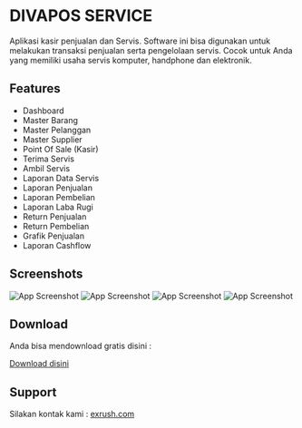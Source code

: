 
# DIVAPOS SERVICE

Aplikasi kasir penjualan dan Servis.
Software ini bisa digunakan untuk melakukan transaksi penjualan serta pengelolaan servis.
Cocok untuk Anda yang memiliki usaha servis komputer, handphone dan elektronik.

## Features

- Dashboard
- Master Barang
- Master Pelanggan
- Master Supplier
- Point Of Sale (Kasir)
- Terima Servis
- Ambil Servis
- Laporan Data Servis
- Laporan Penjualan
- Laporan Pembelian
- Laporan Laba Rugi
- Return Penjualan
- Return Pembelian
- Grafik Penjualan
- Laporan Cashflow

  
## Screenshots

![App Screenshot](https://divapos.s3.us-east-1.amazonaws.com/divapos-service/screenshot/barang.png)
![App Screenshot](https://divapos.s3.us-east-1.amazonaws.com/divapos-service/screenshot/kasir.png)
![App Screenshot](https://divapos.s3.us-east-1.amazonaws.com/divapos-service/screenshot/servis.png)
![App Screenshot](https://divapos.s3.us-east-1.amazonaws.com/divapos-service/screenshot/terima-servis.png)

  
## Download

Anda bisa mendownload gratis disini :

[Download disini](https://divapos.exrush.com/release/update/divapos-service)

  
## Support

Silakan kontak kami :
[exrush.com](https://divapos.exrush.com/kontak)
